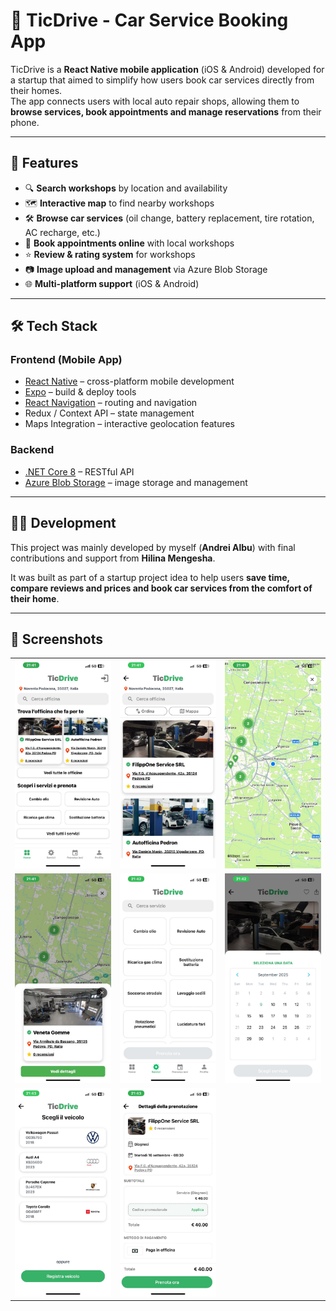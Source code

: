 # 🚗 TicDrive - Car Service Booking App

TicDrive is a **React Native mobile application** (iOS & Android) developed for a startup that aimed to simplify how users book car services directly from their homes.  
The app connects users with local auto repair shops, allowing them to **browse services, book appointments and manage reservations** from their phone.

---

## 📱 Features

- 🔍 **Search workshops** by location and availability  
- 🗺️ **Interactive map** to find nearby workshops  
- 🛠️ **Browse car services** (oil change, battery replacement, tire rotation, AC recharge, etc.)  
- 📅 **Book appointments online** with local workshops  
- ⭐ **Review & rating system** for workshops  
- 📷 **Image upload and management** via Azure Blob Storage  
- 🌐 **Multi-platform support** (iOS & Android)  

---

## 🛠️ Tech Stack

### Frontend (Mobile App)
- [React Native](https://reactnative.dev/) – cross-platform mobile development  
- [Expo](https://expo.dev/) – build & deploy tools  
- [React Navigation](https://reactnavigation.org/) – routing and navigation  
- Redux / Context API – state management  
- Maps Integration – interactive geolocation features  

### Backend
- [.NET Core 8](https://learn.microsoft.com/en-us/aspnet/core/?view=aspnetcore-8.0) – RESTful API  
- [Azure Blob Storage](https://azure.microsoft.com/en-us/services/storage/blobs/) – image storage and management  

---

## 👨‍💻 Development

This project was mainly developed by myself (**Andrei Albu**) with final contributions and support from **Hilina Mengesha**.  

It was built as part of a startup project idea to help users **save time, compare reviews and prices and book car services from the comfort of their home**.

---

## 📸 Screenshots

<table>
  <tr>
    <td><img src="./assets/images/screenshots/1.jpeg" width="250" /></td>
    <td><img src="./assets/images/screenshots/2.jpeg" width="250" /></td>
    <td><img src="./assets/images/screenshots/3.jpeg" width="250" /></td>
  </tr>
  <tr>
    <td><img src="./assets/images/screenshots/4.jpeg" width="250" /></td>
    <td><img src="./assets/images/screenshots/5.jpeg" width="250" /></td>
    <td><img src="./assets/images/screenshots/6.jpeg" width="250" /></td>
  </tr>
  <tr>
    <td><img src="./assets/images/screenshots/7.jpeg" width="250" /></td>
    <td><img src="./assets/images/screenshots/8.jpeg" width="250" /></td>
  </tr>
</table>
